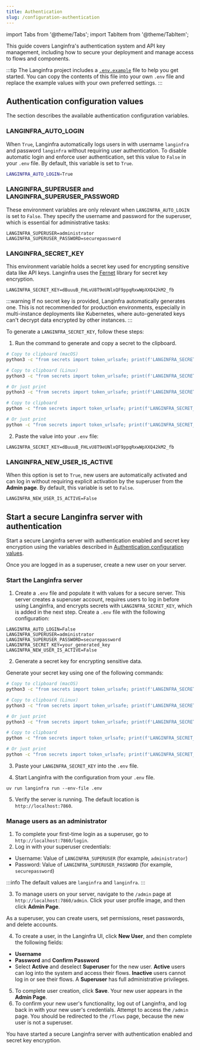 ```yaml
---
title: Authentication
slug: /configuration-authentication
---
```


import Tabs from '@theme/Tabs';
import TabItem from '@theme/TabItem';

This guide covers Langinfra's authentication system and API key management, including how to secure your deployment and manage access to flows and components.

:::tip
The Langinfra project includes a [`.env.example`](https://github.com/langinfra-ai/langinfra/blob/main/.env.example) file to help you get started.
You can copy the contents of this file into your own `.env` file and replace the example values with your own preferred settings.
:::

## Authentication configuration values

The section describes the available authentication configuration variables.

### LANGINFRA_AUTO_LOGIN

When `True`, Langinfra automatically logs users in with username `langinfra` and password `langinfra` without requiring user authentication.
To disable automatic login and enforce user authentication, set this value to `False` in your `.env` file.
By default, this variable is set to `True`.

```bash
LANGINFRA_AUTO_LOGIN=True
```

### LANGINFRA_SUPERUSER and LANGINFRA_SUPERUSER_PASSWORD

These environment variables are only relevant when `LANGINFRA_AUTO_LOGIN` is set to `False`.
They specify the username and password for the superuser, which is essential for administrative tasks:

```text
LANGINFRA_SUPERUSER=administrator
LANGINFRA_SUPERUSER_PASSWORD=securepassword
```

### LANGINFRA_SECRET_KEY

This environment variable holds a secret key used for encrypting sensitive data like API keys.
Langinfra uses the [Fernet](https://pypi.org/project/cryptography/) library for secret key encryption.

```text
LANGINFRA_SECRET_KEY=dBuuuB_FHLvU8T9eUNlxQF9ppqRxwWpXXQ42kM2_fb
```

:::warning
If no secret key is provided, Langinfra automatically generates one. This is not recommended for production environments, especially in multi-instance deployments like Kubernetes, where auto-generated keys can't decrypt data encrypted by other instances.
:::

To generate a `LANGINFRA_SECRET_KEY`, follow these steps:

1. Run the command to generate and copy a secret to the clipboard.

<Tabs>
<TabItem value="unix" label="macOS/Linux">

```bash
# Copy to clipboard (macOS)
python3 -c "from secrets import token_urlsafe; print(f'LANGINFRA_SECRET_KEY={token_urlsafe(32)}')" | pbcopy

# Copy to clipboard (Linux)
python3 -c "from secrets import token_urlsafe; print(f'LANGINFRA_SECRET_KEY={token_urlsafe(32)}')" | xclip -selection clipboard

# Or just print
python3 -c "from secrets import token_urlsafe; print(f'LANGINFRA_SECRET_KEY={token_urlsafe(32)}')"
```
</TabItem>

<TabItem value="windows" label="Windows">

```bash
# Copy to clipboard
python -c "from secrets import token_urlsafe; print(f'LANGINFRA_SECRET_KEY={token_urlsafe(32)}')" | clip

# Or just print
python -c "from secrets import token_urlsafe; print(f'LANGINFRA_SECRET_KEY={token_urlsafe(32)}')"
```

</TabItem>
</Tabs>

2. Paste the value into your `.env` file:
```text
LANGINFRA_SECRET_KEY=dBuuuB_FHLvU8T9eUNlxQF9ppqRxwWpXXQ42kM2_fb
```

### LANGINFRA_NEW_USER_IS_ACTIVE

When this option is set to `True`, new users are automatically activated and can log in without requiring explicit activation by the superuser from the **Admin page**.
By default, this variable is set to `False`.

```text
LANGINFRA_NEW_USER_IS_ACTIVE=False
```

## Start a secure Langinfra server with authentication

Start a secure Langinfra server with authentication enabled and secret key encryption using the variables described in [Authentication configuration values](/configuration-authentication#authentication-configuration-values).

Once you are logged in as a superuser, create a new user on your server.

### Start the Langinfra server

1. Create a `.env` file and populate it with values for a secure server.
This server creates a superuser account, requires users to log in before using Langinfra, and encrypts secrets with `LANGINFRA_SECRET_KEY`, which is added in the next step.
Create a `.env` file with the following configuration:

```text
LANGINFRA_AUTO_LOGIN=False
LANGINFRA_SUPERUSER=administrator
LANGINFRA_SUPERUSER_PASSWORD=securepassword
LANGINFRA_SECRET_KEY=your_generated_key
LANGINFRA_NEW_USER_IS_ACTIVE=False
```

2. Generate a secret key for encrypting sensitive data.

Generate your secret key using one of the following commands:

<Tabs>
<TabItem value="unix" label="macOS/Linux">

```bash
# Copy to clipboard (macOS)
python3 -c "from secrets import token_urlsafe; print(f'LANGINFRA_SECRET_KEY={token_urlsafe(32)}')" | pbcopy

# Copy to clipboard (Linux)
python3 -c "from secrets import token_urlsafe; print(f'LANGINFRA_SECRET_KEY={token_urlsafe(32)}')" | xclip -selection clipboard

# Or just print
python3 -c "from secrets import token_urlsafe; print(f'LANGINFRA_SECRET_KEY={token_urlsafe(32)}')"
```
</TabItem>

<TabItem value="windows" label="Windows">

```bash
# Copy to clipboard
python -c "from secrets import token_urlsafe; print(f'LANGINFRA_SECRET_KEY={token_urlsafe(32)}')" | clip

# Or just print
python -c "from secrets import token_urlsafe; print(f'LANGINFRA_SECRET_KEY={token_urlsafe(32)}')"
```

</TabItem>
</Tabs>

3. Paste your `LANGINFRA_SECRET_KEY` into the `.env` file.

4. Start Langinfra with the configuration from your `.env` file.

```text
uv run langinfra run --env-file .env
```

5. Verify the server is running. The default location is `http://localhost:7860`.

### Manage users as an administrator

1. To complete your first-time login as a superuser, go to `http://localhost:7860/login`.
2. Log in with your superuser credentials:
* Username: Value of `LANGINFRA_SUPERUSER` (for example, `administrator`)
* Password: Value of `LANGINFRA_SUPERUSER_PASSWORD` (for example, `securepassword`)

:::info
The default values are `langinfra` and `langinfra`.
:::

3. To manage users on your server, navigate to the `/admin` page at `http://localhost:7860/admin`.
Click your user profile image, and then click **Admin Page**.

As a superuser, you can create users, set permissions, reset passwords, and delete accounts.

4. To create a user, in the Langinfra UI, click **New User**, and then complete the following fields:
* **Username**
* **Password** and **Confirm Password**
* Select **Active** and deselect **Superuser** for the new user.
**Active** users can log into the system and access their flows. **Inactive** users cannot log in or see their flows.
A **Superuser** has full administrative privileges.

5. To complete user creation, click **Save**.
Your new user appears in the **Admin Page**.
6. To confirm your new user's functionality, log out of Langinfra, and log back in with your new user's credentials.
Attempt to access the `/admin` page. You should be redirected to the `/flows` page, because the new user is not a superuser.

You have started a secure Langinfra server with authentication enabled and secret key encryption.